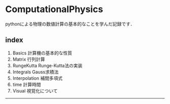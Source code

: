 # ComputationalPhysics
pythonによる物理の数値計算の基本的なことを学んだ記録です．

## index
1. Basics 計算機の基本的な性質
2. Matrix 行列計算
3. RungeKutta Runge-Kutta法の実装
4. Integrals Gauss求積法
5. Interpolation 補間多項式
6. time 計算時間
7. Visual 視覚化について

---
